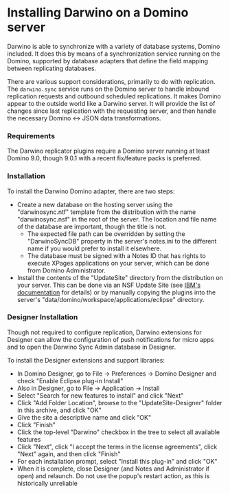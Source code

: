 # Installing Darwino on a Domino server
Darwino is able to synchronize with a variety of database systems, Domino included. It does this by means of a synchronization service running on the Domino, supported by database adapters that define the field mapping between replicating databases.

There are various support considerations, primarily to do with replication. The `darwino.sync` service runs on the Domino server to handle inbound replication requests and outbound scheduled replications. It makes Domino appear to the outside world like a Darwino server. It will provide the list of changes since last replication with the requesting server, and then handle the necessary Domino <-> JSON data transformations.

### Requirements

The Darwino replicator plugins require a Domino server running at least Domino 9.0, though 9.0.1 with a recent fix/feature packs is preferred.

### Installation

To install the Darwino Domino adapter, there are two steps:

- Create a new database on the hosting server using the "darwinosync.ntf" template from the distribution with the name "darwinosync.nsf" in the root of the server. The location and file name of the database are important, though the title is not.
  - The expected file path can be overridden by setting the "DarwinoSyncDB" property in the server's notes.ini to the different name if you would prefer to install it elsewhere.
  - The database must be signed with a Notes ID that has rights to execute XPages applications on your server, which can be done from Domino Administrator.
- Install the contents of the "UpdateSite" directory from the distribution on your server. This can be done via an NSF Update Site (see [IBM's documentation](https://www-01.ibm.com/support/knowledgecenter/#!/SSKTMJ_8.0.1/com.ibm.help.domino.admin.doc/DOC/H_USING_AN_NSF_BASED_UPDATE_SITE_OVER.html) for details) or by manually copying the plugins into the server's "data/domino/workspace/applications/eclipse" directory.

### Designer Installation

Though not required to configure replication, Darwino extensions for Designer can allow the configuration of push notifications for micro apps and to open the Darwino Sync Admin database in Designer.

To install the Designer extensions and support libraries:

- In Domino Designer, go to File -> Preferences -> Domino Designer and check "Enable Eclipse plug-in Install"
- Also in Designer, go to File -> Application -> Install
- Select "Search for new features to install" and click "Next"
- Click "Add Folder Location", browse to the "UpdateSite-Designer" folder in this archive, and click "OK"
- Give the site a descriptive name and click "OK"
- Click "Finish"
- Click the top-level "Darwino" checkbox in the tree to select all available features
- Click "Next", click "I accept the terms in the license agreements", click "Next" again, and then click "Finish"
- For each installation prompt, select "Install this plug-in" and click "OK"
- When it is complete, close Designer (and Notes and Administrator if open) and relaunch. Do not use the popup's restart action, as this is historically unreliable